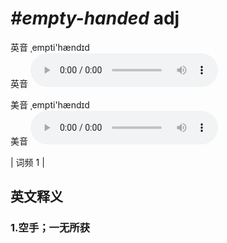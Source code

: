 # ***\#empty-handed*** adj
英音 ˌempti'hændɪd  
英音
<audio src="./media/empty-handed1.aac" controls="controls"></audio>

美音 ˌempti'hændɪd  
美音
<audio src="./media/empty-handed2.aac" controls="controls"></audio>



| 词频 1 |  

英文释义
---
### 1.**空手；一无所获**  


